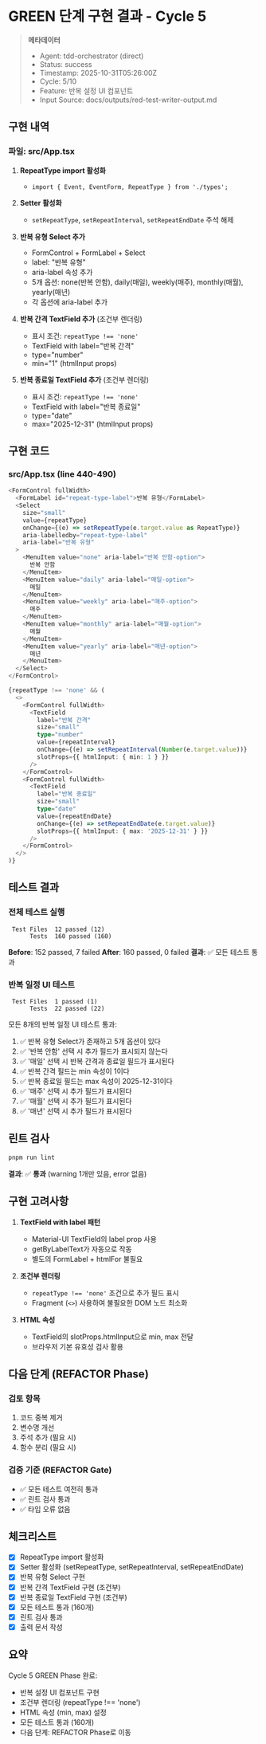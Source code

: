 # GREEN 단계 구현 결과 - Cycle 5

> **메타데이터**
>
> - Agent: tdd-orchestrator (direct)
> - Status: success
> - Timestamp: 2025-10-31T05:26:00Z
> - Cycle: 5/10
> - Feature: 반복 설정 UI 컴포넌트
> - Input Source: docs/outputs/red-test-writer-output.md

## 구현 내역

### 파일: src/App.tsx

1. **RepeatType import 활성화**
   - `import { Event, EventForm, RepeatType } from './types';`

2. **Setter 활성화**
   - `setRepeatType`, `setRepeatInterval`, `setRepeatEndDate` 주석 해제

3. **반복 유형 Select 추가**
   - FormControl + FormLabel + Select
   - label: "반복 유형"
   - aria-label 속성 추가
   - 5개 옵션: none(반복 안함), daily(매일), weekly(매주), monthly(매월), yearly(매년)
   - 각 옵션에 aria-label 추가

4. **반복 간격 TextField 추가** (조건부 렌더링)
   - 표시 조건: `repeatType !== 'none'`
   - TextField with label="반복 간격"
   - type="number"
   - min="1" (htmlInput props)

5. **반복 종료일 TextField 추가** (조건부 렌더링)
   - 표시 조건: `repeatType !== 'none'`
   - TextField with label="반복 종료일"
   - type="date"
   - max="2025-12-31" (htmlInput props)

## 구현 코드

### src/App.tsx (line 440-490)

```typescript
<FormControl fullWidth>
  <FormLabel id="repeat-type-label">반복 유형</FormLabel>
  <Select
    size="small"
    value={repeatType}
    onChange={(e) => setRepeatType(e.target.value as RepeatType)}
    aria-labelledby="repeat-type-label"
    aria-label="반복 유형"
  >
    <MenuItem value="none" aria-label="반복 안함-option">
      반복 안함
    </MenuItem>
    <MenuItem value="daily" aria-label="매일-option">
      매일
    </MenuItem>
    <MenuItem value="weekly" aria-label="매주-option">
      매주
    </MenuItem>
    <MenuItem value="monthly" aria-label="매월-option">
      매월
    </MenuItem>
    <MenuItem value="yearly" aria-label="매년-option">
      매년
    </MenuItem>
  </Select>
</FormControl>

{repeatType !== 'none' && (
  <>
    <FormControl fullWidth>
      <TextField
        label="반복 간격"
        size="small"
        type="number"
        value={repeatInterval}
        onChange={(e) => setRepeatInterval(Number(e.target.value))}
        slotProps={{ htmlInput: { min: 1 } }}
      />
    </FormControl>
    <FormControl fullWidth>
      <TextField
        label="반복 종료일"
        size="small"
        type="date"
        value={repeatEndDate}
        onChange={(e) => setRepeatEndDate(e.target.value)}
        slotProps={{ htmlInput: { max: '2025-12-31' } }}
      />
    </FormControl>
  </>
)}
```

## 테스트 결과

### 전체 테스트 실행

```
 Test Files  12 passed (12)
      Tests  160 passed (160)
```

**Before**: 152 passed, 7 failed
**After**: 160 passed, 0 failed
**결과**: ✅ 모든 테스트 통과

### 반복 일정 UI 테스트

```
 Test Files  1 passed (1)
      Tests  22 passed (22)
```

모든 8개의 반복 일정 UI 테스트 통과:
1. ✅ 반복 유형 Select가 존재하고 5개 옵션이 있다
2. ✅ '반복 안함' 선택 시 추가 필드가 표시되지 않는다
3. ✅ '매일' 선택 시 반복 간격과 종료일 필드가 표시된다
4. ✅ 반복 간격 필드는 min 속성이 1이다
5. ✅ 반복 종료일 필드는 max 속성이 2025-12-31이다
6. ✅ '매주' 선택 시 추가 필드가 표시된다
7. ✅ '매월' 선택 시 추가 필드가 표시된다
8. ✅ '매년' 선택 시 추가 필드가 표시된다

## 린트 검사

```bash
pnpm run lint
```

**결과**: ✅ **통과** (warning 1개만 있음, error 없음)

## 구현 고려사항

1. **TextField with label 패턴**
   - Material-UI TextField의 label prop 사용
   - getByLabelText가 자동으로 작동
   - 별도의 FormLabel + htmlFor 불필요

2. **조건부 렌더링**
   - `repeatType !== 'none'` 조건으로 추가 필드 표시
   - Fragment (`<>`) 사용하여 불필요한 DOM 노드 최소화

3. **HTML 속성**
   - TextField의 slotProps.htmlInput으로 min, max 전달
   - 브라우저 기본 유효성 검사 활용

## 다음 단계 (REFACTOR Phase)

### 검토 항목

1. 코드 중복 제거
2. 변수명 개선
3. 주석 추가 (필요 시)
4. 함수 분리 (필요 시)

### 검증 기준 (REFACTOR Gate)

- ✅ 모든 테스트 여전히 통과
- ✅ 린트 검사 통과
- ✅ 타입 오류 없음

## 체크리스트

- [x] RepeatType import 활성화
- [x] Setter 활성화 (setRepeatType, setRepeatInterval, setRepeatEndDate)
- [x] 반복 유형 Select 구현
- [x] 반복 간격 TextField 구현 (조건부)
- [x] 반복 종료일 TextField 구현 (조건부)
- [x] 모든 테스트 통과 (160개)
- [x] 린트 검사 통과
- [x] 출력 문서 작성

## 요약

Cycle 5 GREEN Phase 완료:
- 반복 설정 UI 컴포넌트 구현
- 조건부 렌더링 (repeatType !== 'none')
- HTML 속성 (min, max) 설정
- 모든 테스트 통과 (160개)
- 다음 단계: REFACTOR Phase로 이동
